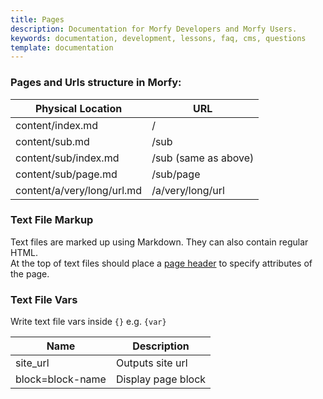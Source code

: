 ```yaml
---
title: Pages
description: Documentation for Morfy Developers and Morfy Users.
keywords: documentation, development, lessons, faq, cms, questions
template: documentation
---
```


### Pages and Urls structure in Morfy:

<table class="table">
    <thead>
        <tr><th>Physical Location</th><th>URL</th></tr>
    </thead>
    <tbody>
        <tr><td>content/index.md</td><td>/</td></tr>
        <tr><td>content/sub.md</td><td>/sub</td></tr>
        <tr><td>content/sub/index.md</td><td>/sub (same as above)</td></tr>
        <tr><td>content/sub/page.md</td><td>/sub/page</td></tr>
        <tr><td>content/a/very/long/url.md</td><td>/a/very/long/url</td></tr>
    </tbody>
</table>


### Text File Markup

Text files are marked up using Markdown. They can also contain regular HTML.  
At the top of text files should place a [page header]({site_url}/documentation/content/pages-headers) to specify attributes of the page.


### Text File Vars

Write text file vars inside `{}` e.g. `{var}`

<table class="table">
    <thead>
        <tr><th>Name</th><th>Description</th></tr>
    </thead>
    <tbody>
        <tr><td>site_url</td><td>Outputs site url</td></tr>
        <tr><td>block=block-name</td><td>Display page block</td></tr>
    </tbody>
</table>

